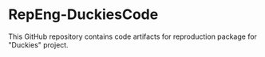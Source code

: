 # RepEng-DuckiesCode
This GitHub repository contains code artifacts for reproduction package for "Duckies" project.
